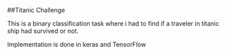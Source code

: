 ##Titanic Challenge


This is a binary classification task where i had to find if a traveler in
titanic ship had survived or not.

Implementation is done in keras and TensorFlow